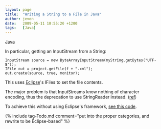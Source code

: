 ```yaml
---
layout: page
title:  "Writing a String to a File in Java"
author: jevon
date:   2009-05-11 10:55:20 +1200
tags:   [Java]
---
```


[Java](Java.md)

In particular, getting an InputStream from a String:

```
InputStream source = new ByteArrayInputStream(myString.getBytes("UTF-8")); 
IFile out = project.getFile(f + ".xml");
out.create(source, true, monitor);
```

This uses [Eclipse](Eclipse.md)'s IFiles to set the file contents.

The major problem is that InputStreams know nothing of character encoding, thus the deprecation to use StringReader instead. (<a href="http://www.velocityreviews.com/forums/t137011-stringreader-vs-stringbufferinputstream.html">ref</a>)

To achieve this without using Eclipse's framework, <a href="http://code.google.com/p/iaml/source/browse/trunk/org.openiaml.model.tests/src/org/openiaml/model/tests/XmlTestCase.java?spec=svn676&r=676#285">see this code</a>.


{% include tag-Todo.md comment="put into the proper categories, and rewrite to be Eclipse-based" %}
